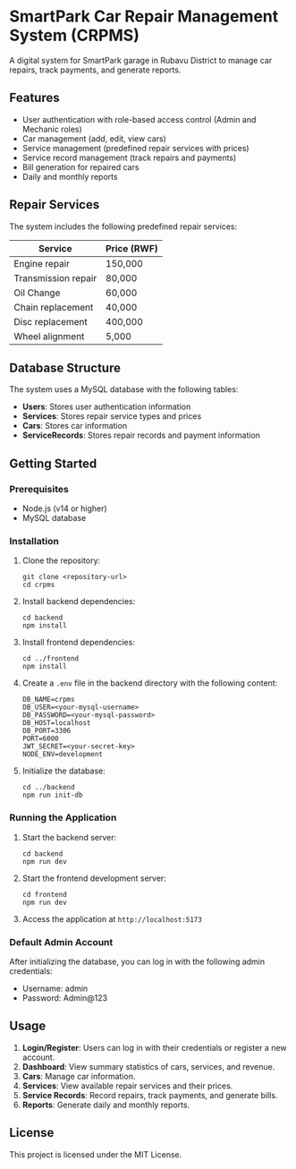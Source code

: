 # SmartPark Car Repair Management System (CRPMS)

A digital system for SmartPark garage in Rubavu District to manage car repairs, track payments, and generate reports.

## Features

- User authentication with role-based access control (Admin and Mechanic roles)
- Car management (add, edit, view cars)
- Service management (predefined repair services with prices)
- Service record management (track repairs and payments)
- Bill generation for repaired cars
- Daily and monthly reports

## Repair Services

The system includes the following predefined repair services:

| Service | Price (RWF) |
|---------|-------------|
| Engine repair | 150,000 |
| Transmission repair | 80,000 |
| Oil Change | 60,000 |
| Chain replacement | 40,000 |
| Disc replacement | 400,000 |
| Wheel alignment | 5,000 |

## Database Structure

The system uses a MySQL database with the following tables:

- **Users**: Stores user authentication information
- **Services**: Stores repair service types and prices
- **Cars**: Stores car information
- **ServiceRecords**: Stores repair records and payment information

## Getting Started

### Prerequisites

- Node.js (v14 or higher)
- MySQL database

### Installation

1. Clone the repository:
   ```
   git clone <repository-url>
   cd crpms
   ```

2. Install backend dependencies:
   ```
   cd backend
   npm install
   ```

3. Install frontend dependencies:
   ```
   cd ../frontend
   npm install
   ```

4. Create a `.env` file in the backend directory with the following content:
   ```
   DB_NAME=crpms
   DB_USER=<your-mysql-username>
   DB_PASSWORD=<your-mysql-password>
   DB_HOST=localhost
   DB_PORT=3306
   PORT=6000
   JWT_SECRET=<your-secret-key>
   NODE_ENV=development
   ```

5. Initialize the database:
   ```
   cd ../backend
   npm run init-db
   ```

### Running the Application

1. Start the backend server:
   ```
   cd backend
   npm run dev
   ```

2. Start the frontend development server:
   ```
   cd frontend
   npm run dev
   ```

3. Access the application at `http://localhost:5173`

### Default Admin Account

After initializing the database, you can log in with the following admin credentials:

- Username: admin
- Password: Admin@123

## Usage

1. **Login/Register**: Users can log in with their credentials or register a new account.
2. **Dashboard**: View summary statistics of cars, services, and revenue.
3. **Cars**: Manage car information.
4. **Services**: View available repair services and their prices.
5. **Service Records**: Record repairs, track payments, and generate bills.
6. **Reports**: Generate daily and monthly reports.

## License

This project is licensed under the MIT License.
